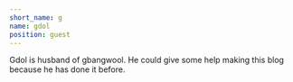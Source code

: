 ```yaml
---
short_name: g
name: gdol
position: guest
---
```

Gdol is husband of gbangwool.
He could give some help making this blog because he has done it before.